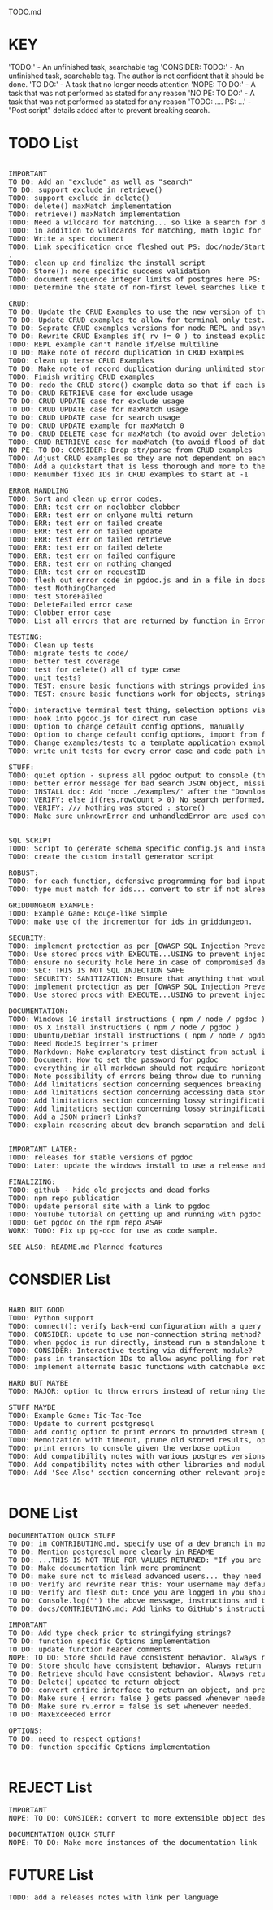 TODO.md

# KEY

'TODO:' - An unfinished task, searchable tag
'CONSIDER: TODO:' - An unfinished task, searchable tag. The author is not confident that it should be done.
'TO DO:' - A task that no longer needs attention
'NOPE: TO DO:' - A task that was not performed as stated for any reason
'NO PE: TO DO:' - A task that was not performed as stated for any reason
'TODO: .... PS: ...' - "Post script" details added after to prevent breaking search.

# TODO List

<pre>

IMPORTANT
TO DO: Add an "exclude" as well as "search"
TO DO: support exclude in retrieve()
TODO: support exclude in delete()
TODO: delete() maxMatch implementation
TODO: retrieve() maxMatch implementation
TODO: Need a wildcard for matching... so like a search for documents that have ANY value under 'id'.
TODO: in addition to wildcards for matching, math logic for things like age <, > given #
TODO: Write a spec document
TODO: Link specification once fleshed out PS: doc/node/Start.md
.
TODO: clean up and finalize the install script
TODO: Store(): more specific success validation
TODO: document sequence integer limits of postgres here PS: store()
TODO: Determine the state of non-first level searches like this { o: 1, j:{ x: 1 } }... does { o: 1, j:{ x: 1, y:2 } } match?

CRUD:
TO DO: Update the CRUD Examples to use the new version of the library
TO DO: Update CRUD examples to allow for terminal only test. async commands might confuse people.
TO DO: Seprate CRUD examples versions for node REPL and async use in program.
TO DO: Rewrite CRUD Examples if( rv != 0 ) to instead explicitly check rv.error in a safe way.
TODO: REPL example can't handle if/else multiline
TO DO: Make note of record duplication in CRUD Examples
TODO: clean up terse CRUD Examples
TO DO: Make note of record duplication during unlimited store() in CRUD Examples
TODO: Finish writing CRUD examples
TO DO: redo the CRUD store() example data so that if each is run in order, the database examples work out nicely. Multiple players on the team, etc.
TO DO: CRUD RETRIEVE case for exclude usage
TO DO: CRUD UPDATE case for exclude usage
TO DO: CRUD UPDATE case for maxMatch usage
TO DO: CRUD UPDATE case for search usage
TO DO: CRUD UPDATE example for maxMatch 0
TO DO: CRUD DELETE case for maxMatch (to avoid over deletion)
TODO: CRUD RETRIEVE case for maxMatch (to avoid flood of data)
NO PE: TO DO: CONSIDER: Drop str/parse from CRUD examples
TODO: Adjust CRUD examples so they are not dependent on each other... each should work fine in isolation
TODO: Add a quickstart that is less thorough and more to the point then the CRUD examples. It uses final case type stuff only, rather then building up. Making use of IDs, maxMatch 0/1.
TODO: Renumber fixed IDs in CRUD examples to start at -1

ERROR HANDLING
TODO: Sort and clean up error codes.
TODO: ERR: test err on noclobber clobber
TODO: ERR: test err on onlyone multi return
TODO: ERR: test err on failed create
TODO: ERR: test err on failed update
TODO: ERR: test err on failed retrieve
TODO: ERR: test err on failed delete
TODO: ERR: test err on failed configure
TODO: ERR: test err on nothing changed
TODO: ERR: test err on requestID
TODO: flesh out error code in pgdoc.js and in a file in docs/
TODO: test NothingChanged
TODO: test StoreFailed
TODO: DeleteFailed error case
TODO: Clobber error case
TODO: List all errors that are returned by function in Errors.md

TESTING:
TODO: Clean up tests
TODO: migrate tests to code/
TODO: better test coverage
TODO: test for delete() all of type case
TODO: unit tests?
TODO: TEST: ensure basic functions with strings provided instead
TODO: TEST: ensure basic functions work for objects, strings
.
TODO: interactive terminal test thing, selection options via numbers
TODO: hook into pgdoc.js for direct run case
TODO: Option to change default config options, manually
TODO: Option to change default config options, import from file
TODO: Change examples/tests to a template application example.
TODO: write unit tests for every error case and code path in pgdoc, put them in testPgdoc.js

STUFF:
TODO: quiet option - supress all pgdoc output to console (this should only happen in strange edge cases that you might want an error message for)
TODO: better error message for bad search JSON object, missing quotes on field name
TODO: INSTALL doc: Add 'node ./examples/' after the "Download dependencies"
TODO: VERIFY: else if(res.rowCount > 0) No search performed, so returned rowCount indicates operations performed. : store()
TODO: VERIFY: /// Nothing was stored : store()
TODO: Make sure unknownError and unhandledError are used consistently


SQL SCRIPT
TODO: Script to generate schema specific config.js and install_*.sql
TODO: create the custom install generator script

ROBUST:
TODO: for each function, defensive programming for bad input. null data or search for instance.
TODO: type must match for ids... convert to str if not already! And make note of this in tutorials.

GRIDDUNGEON EXAMPLE:
TODO: Example Game: Rouge-like Simple
TODO: make use of the incrementor for ids in griddungeon.

SECURITY:
TODO: implement protection as per [OWASP SQL Injection Prevention Cheat Sheet](https://github.com/OWASP/CheatSheetSeries/blob/master/cheatsheets/SQL_Injection_Prevention_Cheat_Sheet.md)
TODO: Use stored procs with EXECUTE...USING to prevent injection. SEE: [PostgresQL Docs](https://www.postgresql.org/docs/11/plpgsql-statements.html#PLPGSQL-STATEMENTS-EXECUTING-DYN)
TODO: ensure no security hole here in case of compromised database / database connection
TODO: SEC: THIS IS NOT SQL INJECTION SAFE
TODO: SECURITY: SANITIZATION: Ensure that anything that would break postgres fails with an error code. Validate everything that would be passed through.
TODO: implement protection as per [OWASP SQL Injection Prevention Cheat Sheet](https://github.com/OWASP/CheatSheetSeries/blob/master/cheatsheets/SQL_Injection_Prevention_Cheat_Sheet.md)
TODO: Use stored procs with EXECUTE...USING to prevent injection. SEE: [PostgresQL Docs](https://www.postgresql.org/docs/11/plpgsql-statements.html#PLPGSQL-STATEMENTS-EXECUTING-DYN)

DOCUMENTATION:
TODO: Windows 10 install instructions ( npm / node / pgdoc )
TODO: OS X install instructions ( npm / node / pgdoc )
TODO: Ubuntu/Debian install instructions ( npm / node / pgdoc )
TODO: Need NodeJS beginner's primer
TODO: Markdown: Make explanatory test distinct from actual instructions via formatting in all INSTALL documents.
TODO: Document: How to set the password for pgdoc
TODO: everything in all markdown should not require horizontal scrolling on a normal sized window
TODO: Note possibility of errors being throw due to running out of memory, call stack depth, etc.
TODO: Add limitations section concerning sequences breaking at scale
TODO: Add limitations section concerning accessing data store in db by other means
TODO: Add limitations section concerning lossy stringification around ES 6+ classes
TODO: Add limitations section concerning lossy stringification around circle references
TODO: Add a JSON primer? Links?
TODO: explain reasoning about dev branch separation and deliberate storage in regards to github and small downloads and easily understood commits in CONTRIBUTING.md


IMPORTANT LATER:
TODO: releases for stable versions of pgdoc
TODO: Later: update the windows install to use a release and verify it isn't prevented from loading via Chrome or Windows security

FINALIZING:
TODO: github - hide old projects and dead forks
TODO: npm repo publication
TODO: update personal site with a link to pgdoc
TODO: YouTube tutorial on getting up and running with pgdoc
TODO: Get pgdoc on the npm repo ASAP
WORK: TODO: Fix up pg-doc for use as code sample.

SEE ALSO: README.md Planned features
</pre>

# CONSDIER List

<pre>

HARD BUT GOOD
TODO: Python support
TODO: connect(): verify back-end configuration with a query / sever proc
TODO: CONSIDER: update to use non-connection string method?
TODO: when pgdoc is run directly, instead run a standalone terminal that can execute tests via interactive interface
TODO: CONSIDER: Interactive testing via different module?
TODO: pass in transaction IDs to allow async polling for return values / error codes
TODO: implement alternate basic functions with catchable exceptions?

HARD BUT MAYBE
TODO: MAJOR: option to throw errors instead of returning them.

STUFF MAYBE
TODO: Example Game: Tic-Tac-Toe
TODO: Update to current postgresql
TODO: add config option to print errors to provided stream ( such as console.err )
TODO: Memoization with timeout, prune old stored results, option: set time to keep alive, option: delete on successful read
TODO: print errors to console given the verbose option
TODO: Add compatibility notes with various postgres versions
TODO: Add compatibility notes with other libraries and modules such as pg-connect
TODO: Add 'See Also' section concerning other relevant projects and modules

</pre>


# DONE List

<pre>
DOCUMENTATION QUICK STUFF
TO DO: in CONTRIBUTING.md, specify use of a dev branch in more detail
TO DO: Mention postgresql more clearly in README
TO DO: ...THIS IS NOT TRUE FOR VALUES RETURNED: "If you are using a node REPL session you can drop the await keyword from the following examples."
TO DO: Make documentation link more prominent
TO DO: make sure not to mislead advanced users... they need to run the psql script! PS: in Start.md
TO DO: Verify and rewrite near this: Your username may default to your windows username.
TO DO: Verify and flesh out: Once you are logged in you should see a prompt that looks something like this:
TO DO: Console.log("") the above message, instructions and then exit only when script is run directly in node.
TO DO: docs/CONTRIBUTING.md: Add links to GitHub's instructions on how to submit a pull request

IMPORTANT
TO DO: Add type check prior to stringifying strings?
TO DO: function specific Options implementation
TO DO: update function header comments
NOPE: TO DO: Store should have consistent behavior. Always return list or error.
TO DO: Store should have consistent behavior. Always return an object or error.
TO DO: Retrieve should have consistent behavior. Always return a list or error.
TO DO: Delete() updated to return object
TO DO: convert entire interface to return an object, and previous values stored in a standard member of that object, like .doc. PS: Not including requestID()
TO DO: Make sure { error: false } gets passed whenever needed.
TO DO: Make sure rv.error = false is set whenever needed.
TO DO: MaxExceeded Error

OPTIONS:
TO DO: need to respect options!
TO DO: function specific Options implementation

</pre>

# REJECT List

<pre>
IMPORTANT
NOPE: TO DO: CONSIDER: convert to more extensible object destructuring method of invocation? No... that makes it more complex to use...

DOCUMENTATION QUICK STUFF
NOPE: TO DO: Make more instances of the documentation link
</pre>

# FUTURE List

<pre>
TODO: add a releases notes with link per language

</pre>

